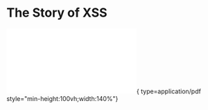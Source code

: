 # The Story of XSS

![THE STORY OF XSS](../../attachments/the_story_of_xss.pdf){ type=application/pdf style="min-height:100vh;width:140%"}